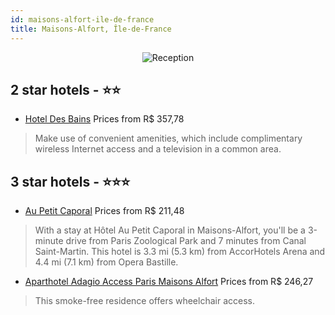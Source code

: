 ```yaml
---
id: maisons-alfort-ile-de-france
title: Maisons-Alfort, Île-de-France
---
```


<center><img src="https://i.travelapi.com/hotels/9000000/8730000/8725500/8725443/b3fba13f_z.jpg" alt="Reception" /></center>


##  2 star hotels - ⭐️⭐️

-    [Hotel Des Bains](https://us.hurb.com/hotels/maisons-alfort/hotel-des-bains-JNP-JP851971?cmp=18055) Prices from R$ 357,78
   > Make use of convenient amenities, which include complimentary wireless Internet access and a television in a common area.

##  3 star hotels - ⭐️⭐️⭐️

-    [Au Petit Caporal](https://us.hurb.com/hotels/maisons-alfort/au-petit-caporal-JNP-JP00048S?cmp=18055) Prices from R$ 211,48
   > With a stay at Hôtel Au Petit Caporal in Maisons-Alfort, you'll be a 3-minute drive from Paris Zoological Park and 7 minutes from Canal Saint-Martin. This hotel is 3.3 mi (5.3 km) from AccorHotels Arena and 4.4 mi (7.1 km) from Opera Bastille.
-    [Aparthotel Adagio Access Paris Maisons Alfort](https://us.hurb.com/hotels/maisons-alfort/aparthotel-adagio-access-paris-maisons-alfort-JNP-JP564004?cmp=18055) Prices from R$ 246,27
   > This smoke-free residence offers wheelchair access.
